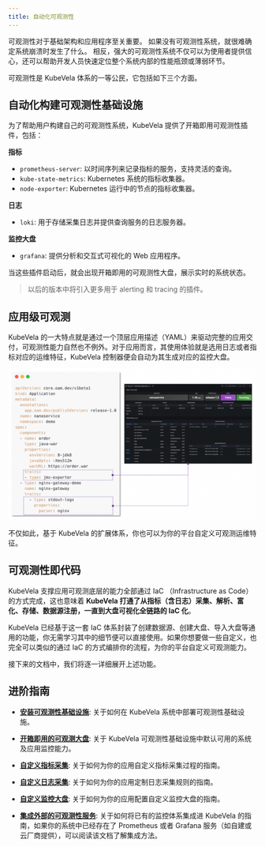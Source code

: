 ```yaml
---
title: 自动化可观测性
---
```


可观测性对于基础架构和应用程序至关重要。 如果没有可观测性系统，就很难确定系统崩溃时发生了什么。 相反，强大的可观测性系统不仅可以为使用者提供信心，还可以帮助开发人员快速定位整个系统内部的性能瓶颈或薄弱环节。

可观测性是 KubeVela 体系的一等公民，它包括如下三个方面。

## 自动化构建可观测性基础设施

为了帮助用户构建自己的可观测性系统，KubeVela 提供了开箱即用可观测性插件，包括：

**指标**
- `prometheus-server`: 以时间序列来记录指标的服务，支持灵活的查询。
- `kube-state-metrics`: Kubernetes 系统的指标收集器。
- `node-exporter`: Kubernetes 运行中的节点的指标收集器。

**日志**
- `loki`: 用于存储采集日志并提供查询服务的日志服务器。

**监控大盘**
- `grafana`: 提供分析和交互式可视化的 Web 应用程序。

当这些插件启动后，就会出现开箱即用的可观测性大盘，展示实时的系统状态。

> 以后的版本中将引入更多用于 alerting 和 tracing 的插件。

## 应用级可观测

KubeVela 的一大特点就是通过一个顶层应用描述（YAML）来驱动完整的应用交付，可观测性能力自然也不例外。对于应用而言，其使用体验就是选用日志或者指标对应的运维特征，KubeVela 控制器便会自动为其生成对应的监控大盘。

![app-o11y](../../resources/app-o11y.png)

不仅如此，基于 KubeVela 的扩展体系，你也可以为你的平台自定义可观测运维特征。

## 可观测性即代码

KubeVela 支撑应用可观测底层的能力全部通过 IaC （Infrastructure as Code）的方式完成，这也意味着 **KubeVela 打通了从指标（含日志）采集、解析、富化、存储、数据源注册，一直到大盘可视化全链路的 IaC 化**。

KubeVela 已经基于这一套 IaC 体系封装了创建数据源、创建大盘、导入大盘等通用的功能，你无需学习其中的细节便可以直接使用。如果你想要做一些自定义，也完全可以类似的通过 IaC 的方式编排你的流程，为你的平台自定义可观测能力。

接下来的文档中，我们将逐一详细展开上述功能。

## 进阶指南

- [**安装可观测性基础设施**](./o11y/installation.md): 关于如何在 KubeVela 系统中部署可观测性基础设施。

- [**开箱即用的可观测大盘**](./o11y/out-of-the-box.md): 关于 KubeVela 可观测性基础设施中默认可用的系统及应用监控能力。

- [**自定义指标采集**](./o11y/metrics.md): 关于如何为你的应用自定义指标采集过程的指南。

- [**自定义日志采集**](./o11y/logging.md): 关于如何为你的应用定制日志采集规则的指南。

- [**自定义监控大盘**](./o11y/dashboard.md): 关于如何为你的应用配置自定义监控大盘的指南。

- [**集成外部的可观测性服务**](./o11y/integration.md): 关于如何将已有的监控体系集成进 KubeVela 的指南，如果你的系统中已经存在了 Prometheus 或者 Grafana 服务（如自建或云厂商提供），可以阅读该文档了解集成方法。